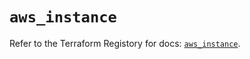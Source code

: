 # `aws_instance`

Refer to the Terraform Registory for docs: [`aws_instance`](https://registry.terraform.io/providers/hashicorp/aws/4.67.0/docs/resources/instance).
